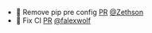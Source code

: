 - 🎨 Remove pip pre config [PR](https://github.com/laminlabs/moscan/pull/3) [@Zethson](https://github.com/Zethson)
- 💚 Fix CI [PR](https://github.com/laminlabs/moscan/pull/1) [@falexwolf](https://github.com/falexwolf)
